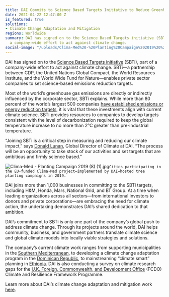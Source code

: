 ```yaml
---
title: DAI Commits to Science Based Targets Initiative to Reduce Greenhouse Gas Emissions
date: 2021-04-22 12:47:00 Z
is_featured: true
solutions:
- Climate Change Adaptation and Mitigation
regions: Worldwide
summary: DAI has signed on to the Science Based Targets initiative (SBTi), part of
  a company-wide effort to act against climate change.
social-image: "/uploads/Clima-Med%20-%20Planting%20Campaign%202019%20%20(8)%20(1).jpg"
---
```


DAI has signed on to the [Science Based Targets initiative](https://sciencebasedtargets.org/) (SBTi), part of a company-wide effort to act against climate change. SBTi—a partnership between CDP, the United Nations Global Compact, the World Resources Institute, and the World Wide Fund for Nature—enables private sector companies to set science-based emissions reduction targets.

Most of the world’s greenhouse gas emissions are directly or indirectly influenced by the corporate sector, SBTi explains. While more than 80 percent of the world’s largest 500 companies [have established emissions or energy reduction targets](https://sciencebasedtargets.org/resources/legacy/2016/04/Science-Based-Targets-Call-to-Action-Brochure-English.pdf), it is vital that these investments align with current climate science. SBTi provides resources to companies to develop targets consistent with the level of decarbonization required to keep the global temperature increase to no more than 2°C greater than pre-industrial temperature.

<!--more-->

“Joining SBTi is a critical step in measuring and reducing our climate impact,” says [Donald Lunan](https://www.dai.com/who-we-are/our-team/donald-lunan), Global Director of Climate at DAI. “The process will be an opportunity to take stock of our activities and set targets that are ambitious and firmly science based.”

![Clima-Med - Planting Campaign 2019  (8) (1).jpg](/uploads/Clima-Med%20-%20Planting%20Campaign%202019%20%20(8)%20(1).jpg)`Cities participating in the EU-funded Clima-Med project—implemented by DAI—hosted tree planting campaigns in 2019.`

DAI joins more than 1,000 businesses in committing to the SBTi targets, including H&M, Honda, Mars, National Grid, and BT Group. At a time when leading organizations across all sectors—from international investors to donors and private corporations—are embracing the need for climate action, the undertaking demonstrates DAI’s shared dedication to that ambition.

DAI’s commitment to SBTi is only one part of the company’s global push to address climate change. Through its projects around the world, DAI helps community, business, and government partners translate climate science and global climate models into locally viable strategies and solutions.

The company’s current climate work ranges from supporting municipalities in the [Southern Mediterranean](https://www.dai.com/our-work/projects/regional-eu-for-climate-action-in-the-european-neighbourhood-instrument-eni-southern-neighbourhood), to developing a climate change adaptation program in the [Dominican Republic](https://www.dai.com/our-work/projects/dominican-republic-climate-change-adaptation), to  mainstreaming “climate smart” planning in [Ethiopia](https://www.dai.com/our-work/projects/ethiopia-technical-assistance-to-support-gcca-plus-mainstreaming-of-climate-smart-planning-and-implementation-approaches). DAI is also conducting a survey on climate research gaps for the [U.K. Foreign, Commonwealth, and Development Office](https://www.dai.com/our-work/projects/worldwide-expert-advisory-call-down-services-eacds) (FCDO) Climate and Resilience Framework Programme.

Learn more about DAI’s climate change adaptation and mitigation work [here](https://www.dai.com/our-work/solutions/environment-solutions/climate-change-adaptation-and-mitigation).